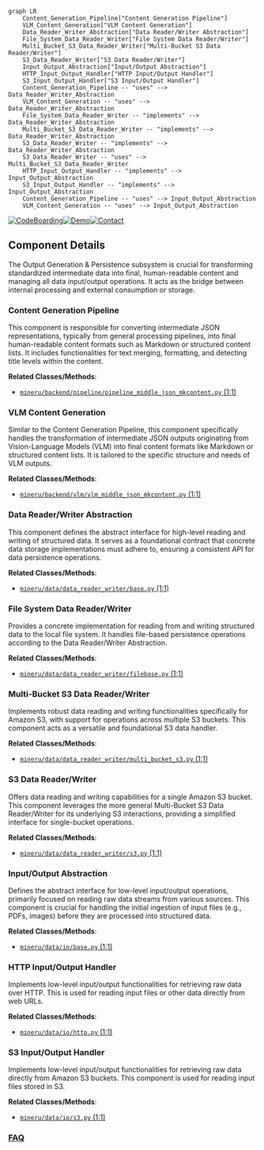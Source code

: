 ```mermaid
graph LR
    Content_Generation_Pipeline["Content Generation Pipeline"]
    VLM_Content_Generation["VLM Content Generation"]
    Data_Reader_Writer_Abstraction["Data Reader/Writer Abstraction"]
    File_System_Data_Reader_Writer["File System Data Reader/Writer"]
    Multi_Bucket_S3_Data_Reader_Writer["Multi-Bucket S3 Data Reader/Writer"]
    S3_Data_Reader_Writer["S3 Data Reader/Writer"]
    Input_Output_Abstraction["Input/Output Abstraction"]
    HTTP_Input_Output_Handler["HTTP Input/Output Handler"]
    S3_Input_Output_Handler["S3 Input/Output Handler"]
    Content_Generation_Pipeline -- "uses" --> Data_Reader_Writer_Abstraction
    VLM_Content_Generation -- "uses" --> Data_Reader_Writer_Abstraction
    File_System_Data_Reader_Writer -- "implements" --> Data_Reader_Writer_Abstraction
    Multi_Bucket_S3_Data_Reader_Writer -- "implements" --> Data_Reader_Writer_Abstraction
    S3_Data_Reader_Writer -- "implements" --> Data_Reader_Writer_Abstraction
    S3_Data_Reader_Writer -- "uses" --> Multi_Bucket_S3_Data_Reader_Writer
    HTTP_Input_Output_Handler -- "implements" --> Input_Output_Abstraction
    S3_Input_Output_Handler -- "implements" --> Input_Output_Abstraction
    Content_Generation_Pipeline -- "uses" --> Input_Output_Abstraction
    VLM_Content_Generation -- "uses" --> Input_Output_Abstraction
```
[![CodeBoarding](https://img.shields.io/badge/Generated%20by-CodeBoarding-9cf?style=flat-square)](https://github.com/CodeBoarding/CodeBoarding)[![Demo](https://img.shields.io/badge/Try%20our-Demo-blue?style=flat-square)](https://www.codeboarding.org/demo)[![Contact](https://img.shields.io/badge/Contact%20us%20-%20contact@codeboarding.org-lightgrey?style=flat-square)](mailto:contact@codeboarding.org)

## Component Details

The Output Generation & Persistence subsystem is crucial for transforming standardized intermediate data into final, human-readable content and managing all data input/output operations. It acts as the bridge between internal processing and external consumption or storage.

### Content Generation Pipeline
This component is responsible for converting intermediate JSON representations, typically from general processing pipelines, into final human-readable content formats such as Markdown or structured content lists. It includes functionalities for text merging, formatting, and detecting title levels within the content.


**Related Classes/Methods**:

- <a href="https://github.com/opendatalab/MinerU/blob/master/mineru/backend/pipeline/pipeline_middle_json_mkcontent.py#L1-L1" target="_blank" rel="noopener noreferrer">`mineru/backend/pipeline/pipeline_middle_json_mkcontent.py` (1:1)</a>


### VLM Content Generation
Similar to the Content Generation Pipeline, this component specifically handles the transformation of intermediate JSON outputs originating from Vision-Language Models (VLM) into final content formats like Markdown or structured content lists. It is tailored to the specific structure and needs of VLM outputs.


**Related Classes/Methods**:

- <a href="https://github.com/opendatalab/MinerU/blob/master/mineru/backend/vlm/vlm_middle_json_mkcontent.py#L1-L1" target="_blank" rel="noopener noreferrer">`mineru/backend/vlm/vlm_middle_json_mkcontent.py` (1:1)</a>


### Data Reader/Writer Abstraction
This component defines the abstract interface for high-level reading and writing of structured data. It serves as a foundational contract that concrete data storage implementations must adhere to, ensuring a consistent API for data persistence operations.


**Related Classes/Methods**:

- <a href="https://github.com/opendatalab/MinerU/blob/master/mineru/data/data_reader_writer/base.py#L1-L1" target="_blank" rel="noopener noreferrer">`mineru/data/data_reader_writer/base.py` (1:1)</a>


### File System Data Reader/Writer
Provides a concrete implementation for reading from and writing structured data to the local file system. It handles file-based persistence operations according to the Data Reader/Writer Abstraction.


**Related Classes/Methods**:

- <a href="https://github.com/opendatalab/MinerU/blob/master/mineru/data/data_reader_writer/filebase.py#L1-L1" target="_blank" rel="noopener noreferrer">`mineru/data/data_reader_writer/filebase.py` (1:1)</a>


### Multi-Bucket S3 Data Reader/Writer
Implements robust data reading and writing functionalities specifically for Amazon S3, with support for operations across multiple S3 buckets. This component acts as a versatile and foundational S3 data handler.


**Related Classes/Methods**:

- <a href="https://github.com/opendatalab/MinerU/blob/master/mineru/data/data_reader_writer/multi_bucket_s3.py#L1-L1" target="_blank" rel="noopener noreferrer">`mineru/data/data_reader_writer/multi_bucket_s3.py` (1:1)</a>


### S3 Data Reader/Writer
Offers data reading and writing capabilities for a single Amazon S3 bucket. This component leverages the more general Multi-Bucket S3 Data Reader/Writer for its underlying S3 interactions, providing a simplified interface for single-bucket operations.


**Related Classes/Methods**:

- <a href="https://github.com/opendatalab/MinerU/blob/master/mineru/data/data_reader_writer/s3.py#L1-L1" target="_blank" rel="noopener noreferrer">`mineru/data/data_reader_writer/s3.py` (1:1)</a>


### Input/Output Abstraction
Defines the abstract interface for low-level input/output operations, primarily focused on reading raw data streams from various sources. This component is crucial for handling the initial ingestion of input files (e.g., PDFs, images) before they are processed into structured data.


**Related Classes/Methods**:

- <a href="https://github.com/opendatalab/MinerU/blob/master/mineru/data/io/base.py#L1-L1" target="_blank" rel="noopener noreferrer">`mineru/data/io/base.py` (1:1)</a>


### HTTP Input/Output Handler
Implements low-level input/output functionalities for retrieving raw data over HTTP. This is used for reading input files or other data directly from web URLs.


**Related Classes/Methods**:

- <a href="https://github.com/opendatalab/MinerU/blob/master/mineru/data/io/http.py#L1-L1" target="_blank" rel="noopener noreferrer">`mineru/data/io/http.py` (1:1)</a>


### S3 Input/Output Handler
Implements low-level input/output functionalities for retrieving raw data directly from Amazon S3 buckets. This component is used for reading input files stored in S3.


**Related Classes/Methods**:

- <a href="https://github.com/opendatalab/MinerU/blob/master/mineru/data/io/s3.py#L1-L1" target="_blank" rel="noopener noreferrer">`mineru/data/io/s3.py` (1:1)</a>




### [FAQ](https://github.com/CodeBoarding/GeneratedOnBoardings/tree/main?tab=readme-ov-file#faq)